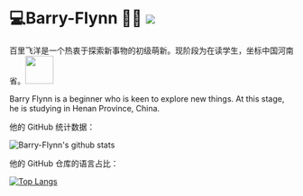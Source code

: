 # 💻Barry-Flynn 🧑🏻 ![](https://visitor-badge.laobi.icu/badge?page_id=Barry-Flynn.readme)

百里飞洋是一个热衷于探索新事物的初级萌新。现阶段为在读学生，坐标中国河南省。<img src="https://media.giphy.com/media/VgCDAzcKvsR6OM0uWg/giphy.gif" width="50">

Barry Flynn is a beginner who is keen to explore new things. At this stage, he is studying in Henan Province, China.

他的 GitHub 统计数据：

![Barry-Flynn's github stats](https://github-readme-stats.vercel.app/api?username=Barry-Flynn&show_icons=true&title_color=fff&icon_color=79ff97&text_color=9f9f9f&bg_color=151515)

他的 GitHub 仓库的语言占比：

[![Top Langs](https://github-readme-stats.vercel.app/api/top-langs/?username=Barry-Flynn&layout=compact)](https://github.com/Barry-Flynn)



<br/><br/>



<!--Barry-Flynn

# Hi there 👋

💻

🧑🏻

[![Barry-Flynn's GitHub Stats](https://github-readme-stats.vercel.app/api?username=Barry-Flynn&show_icons=true)](https://github.com/Barry-Flynn)

![Top Langs](https://github-readme-stats.vercel.app/api/top-langs/?username=Barry-Flynn&show_icons=true)

**Barry-Flynn/Barry-Flynn** is a ✨ _special_ ✨ repository because its `README.md` (this file) appears on your GitHub profile.

Here are some ideas to get you started:

- 🔭 I’m currently working on ...
- 🌱 I’m currently learning ...
- 👯 I’m looking to collaborate on ...
- 🤔 I’m looking for help with ...
- 💬 Ask me about ...
- 📫 How to reach me: ...
- 😄 Pronouns: ...
- ⚡ Fun fact: ...
-->
